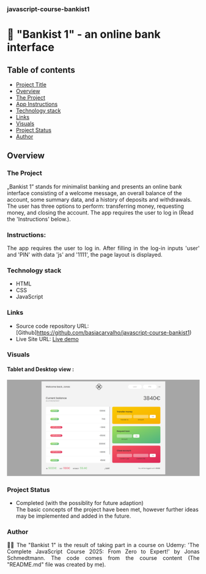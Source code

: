 ### javascript-course-bankist1

# 🤑 "Bankist 1" - an online bank interface

## Table of contents

- [Project Title](#"bankist1"-an-online-bank-interface)
- [Overview](#overview)
- [The Project](#the-project)
- [App Instructions](#instructions)
- [Technology stack](#technology-stack)
- [Links](#links)
- [Visuals](#visuals)
- [Project Status](#project-status)
- [Author](#author)

## Overview

### The Project

„Bankist 1” stands for minimalist banking and presents an online bank interface consisting of a welcome message, an overall balance of the account, some summary data, and a history of deposits and withdrawals. The user has three options to perform: transferring money, requesting money, and closing the account. The app requires the user to log in (Read the 'Instructions' below.).

### Instructions:

<p align="justify">
The app requires the user to log in. 
After filling in the log-in inputs 'user' and 'PIN' with data 'js' and '1111',  the page layout is displayed.
</p>

### Technology stack

- HTML
- CSS
- JavaScript

### Links

- Source code repository URL: [Github]https://github.com/basiacarvalho/javascript-course-bankist1)
- Live Site URL: [Live demo](https://basiacarvalho.github.io/javascript-course-bankist1/)

### Visuals

#### Tablet and Desktop view :

![Screenshot](./bankist_1_linkedin.png)

### Project Status

- Completed (with the possiblity for future adaption)\
  The basic concepts of the project have been met, however further ideas may be implemented and added in the future.

### Author

<p align="justify">👩‍💻 The "Bankist 1" is the result of taking part in a course on Udemy: 'The Complete JavaScript Course 2025: From Zero to Expert!' by Jonas Schmedtmann. The code comes from the course content (The "README.md" file was created by me).
</p>
